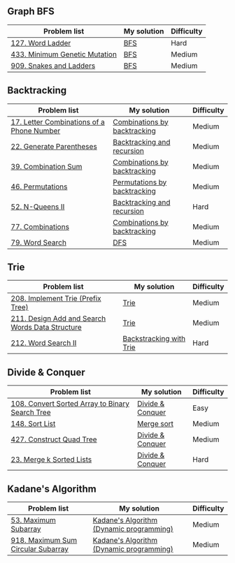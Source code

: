 ## Graph BFS
| Problem list | My solution | Difficulty |
| ------------ | ----------- | ---------- |
| [127. Word Ladder](https://leetcode.cn/problems/word-ladder/) | [BFS](./Solutions/127_Word_Ladder.md) | Hard| 
| [433. Minimum Genetic Mutation](https://leetcode.cn/problems/minimum-genetic-mutation/) | [BFS](./Solutions/433_Minimum_Genetic_Mutation.md) | Medium |
| [909. Snakes and Ladders](https://leetcode.cn/problems/snakes-and-ladders/) | [BFS](./Solutions/909_Snakes_and_Ladders.md) | Medium |

## Backtracking
| Problem list | My solution | Difficulty |
| ------------ | ----------- | ---------- |
| [17. Letter Combinations of a Phone Number](https://leetcode.cn/problems/letter-combinations-of-a-phone-number/) | [Combinations by backtracking](./Solutions/17_Letter_Combinations_of_a_Phone_Number.md) | Medium |
| [22. Generate Parentheses](https://leetcode.cn/problems/generate-parentheses/) | [Backtracking and recursion](./Solutions/22_Generate_Parentheses.md) | Medium |
| [39. Combination Sum](https://leetcode.cn/problems/combination-sum/) | [Combinations by backtracking](./Solutions/39_Combination_Sum.md) | Medium |
| [46. Permutations](https://leetcode.cn/problems/permutations/) | [Permutations by backtracking](./Solutions/46_Permutations.md) | Medium |
| [52. N-Queens II](https://leetcode.cn/problems/n-queens-ii/) | [Backtracking and recursion](./Solutions/52_N-Queens_II.md) | Hard |
| [77. Combinations](https://leetcode.cn/problems/combinations/) | [Combinations by backtracking](./Solutions/77_Combinations.md) | Medium |
| [79. Word Search](https://leetcode.cn/problems/word-search/) | [DFS](./Solutions/79_Word_Search.md) | Medium |

## Trie
| Problem list | My solution | Difficulty |
| ------------ | ----------- | ---------- |
| [208. Implement Trie (Prefix Tree)](https://leetcode.cn/problems/implement-trie-prefix-tree/) | [Trie](./Solutions/208_Implement_Trie.md) | Medium |
| [211. Design Add and Search Words Data Structure](https://leetcode.cn/problems/design-add-and-search-words-data-structure/) | [Trie](./Solutions/211_Design_Add_and_Search_Words_Data_Structure.md) | Medium |
| [212. Word Search II](https://leetcode.cn/problems/word-search-ii/) | [Backstracking with Trie](./Solutions/212_Word_Search_II.md) | Hard |

## Divide & Conquer
| Problem list | My solution | Difficulty |
| ------------ | ----------- | ---------- |
| [108. Convert Sorted Array to Binary Search Tree](https://leetcode.cn/problems/convert-sorted-array-to-binary-search-tree/) | [Divide & Conquer](./Solutions/108_Convert_Sorted_Array_to_Binary_Search_Tree.md) | Easy |
| [148. Sort List](https://leetcode.cn/problems/sort-list/) | [Merge sort](./Solutions/148_Sort_List.md) | Medium |
| [427. Construct Quad Tree](https://leetcode.cn/problems/construct-quad-tree/) | [Divide & Conquer](./Solutions/427_Construct_Quad_Tree.md) | Medium |
| [23. Merge k Sorted Lists](https://leetcode.cn/problems/merge-k-sorted-lists/) | [Divide & Conquer](./Solutions/23_Merge_k_Sorted_Lists.md) | Hard |

## Kadane's Algorithm
| Problem list | My solution | Difficulty |
| ------------ | ----------- | ---------- |
| [53. Maximum Subarray](https://leetcode.cn/problems/maximum-subarray/) | [Kadane's Algorithm (Dynamic programming)](./Solutions/53_Maximum_Subarray.md) | Medium |
| [918. Maximum Sum Circular Subarray](https://leetcode.cn/problems/maximum-sum-circular-subarray/) | [Kadane's Algorithm (Dynamic programming)](./Solutions/918_Maximum_Sum_Circular_Subarray.md) | Medium |